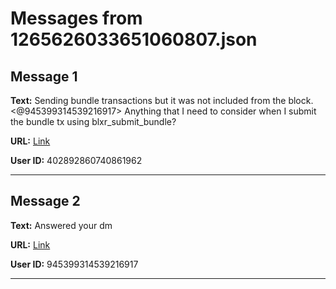 # Messages from 1265626033651060807.json

## Message 1

**Text:** Sending bundle transactions but it was not included from the block. <@945399314539216917> 
Anything that I need to consider when I submit the bundle tx using blxr_submit_bundle?

**URL:** [Link](https://discord.com/channels/638409433860407300/638411171233398824/1265626033651060807)

**User ID:** 402892860740861962

---

## Message 2

**Text:** Answered your dm

**URL:** [Link](https://discord.com/channels/638409433860407300/638411171233398824/1265658751784980543)

**User ID:** 945399314539216917

---

